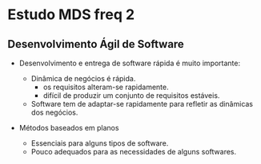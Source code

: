 # Estudo MDS freq 2

## Desenvolvimento Ágil de Software

- Desenvolvimento e entrega de software rápida é muito importante:

  - Dinâmica de negócios é rápida.
    - os requisitos alteram-se rapidamente.
    - difícil de produzir um conjunto de requisitos estáveis.
  - Software tem de adaptar-se rapidamente para refletir as dinâmicas dos negócios.

- Métodos baseados em planos
  - Essenciais para alguns tipos de software.
  - Pouco adequados para as necessidades de alguns softwares.
